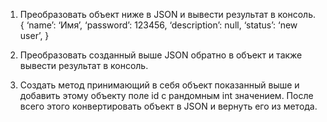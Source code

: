 
1. Преобразовать объект ниже в JSON и вывести результат в консоль.
{
‘name’: ‘Имя’,
‘password’: 123456,
‘description’: null,
‘status’: ‘new user’,
}

2. Преобразовать созданный выше JSON обратно в объект и также вывести
результат в консоль.

3. Создать метод принимающий в себя объект показанный выше и добавить
этому объекту поле id с рандомным int значением. После всего этого
конвертировать объект в JSON и вернуть его из метода.